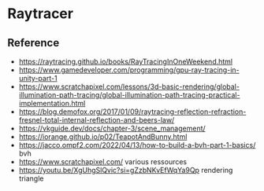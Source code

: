 # Raytracer

## Reference

- https://raytracing.github.io/books/RayTracingInOneWeekend.html
- https://www.gamedeveloper.com/programming/gpu-ray-tracing-in-unity-part-1
- https://www.scratchapixel.com/lessons/3d-basic-rendering/global-illumination-path-tracing/global-illumination-path-tracing-practical-implementation.html
- https://blog.demofox.org/2017/01/09/raytracing-reflection-refraction-fresnel-total-internal-reflection-and-beers-law/
- https://vkguide.dev/docs/chapter-3/scene_management/
- https://iorange.github.io/p02/TeapotAndBunny.html
- https://jacco.ompf2.com/2022/04/13/how-to-build-a-bvh-part-1-basics/ bvh
- https://www.scratchapixel.com/ various ressources
- https://youtu.be/XgUhgSlQvic?si=gZzbNKvEfWqYa9Qp rendering triangle
